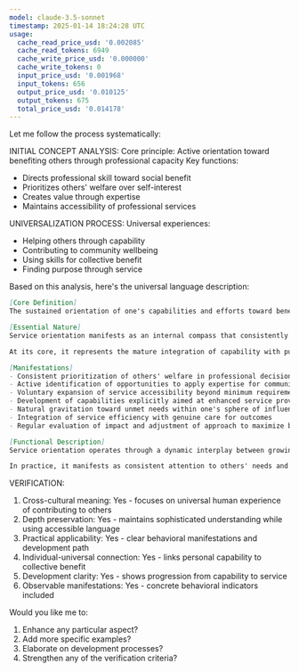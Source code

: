 ```yaml
---
model: claude-3.5-sonnet
timestamp: 2025-01-14 18:24:28 UTC
usage:
  cache_read_price_usd: '0.002085'
  cache_read_tokens: 6949
  cache_write_price_usd: '0.000000'
  cache_write_tokens: 0
  input_price_usd: '0.001968'
  input_tokens: 656
  output_price_usd: '0.010125'
  output_tokens: 675
  total_price_usd: '0.014178'
---
```


Let me follow the process systematically:

INITIAL CONCEPT ANALYSIS:
Core principle: Active orientation toward benefiting others through professional capacity
Key functions: 
- Directs professional skill toward social benefit
- Prioritizes others' welfare over self-interest
- Creates value through expertise
- Maintains accessibility of professional services

UNIVERSALIZATION PROCESS:
Universal experiences:
- Helping others through capability
- Contributing to community wellbeing
- Using skills for collective benefit
- Finding purpose through service

Based on this analysis, here's the universal language description:

```markdown
[Core Definition]
The sustained orientation of one's capabilities and efforts toward benefiting others, characterized by the intentional use of knowledge, skills, and position to create value for individuals and society while subordinating personal gain to service effectiveness.

[Essential Nature]
Service orientation manifests as an internal compass that consistently directs personal capabilities toward social benefit. It transcends mere professional duty, emerging as a fundamental way of relating to others through one's work and abilities. This orientation transforms technical expertise and professional power from potential sources of personal advantage into instruments of collective wellbeing.

At its core, it represents the mature integration of capability with purpose, where increasing mastery leads naturally to expanding service rather than accumulating advantage. This quality develops through progressive recognition of interconnection and the inherent satisfaction found in meaningful contribution.

[Manifestations]
- Consistent prioritization of others' welfare in professional decisions
- Active identification of opportunities to apply expertise for community benefit
- Voluntary expansion of service accessibility beyond minimum requirements
- Development of capabilities explicitly aimed at enhanced service provision
- Natural gravitation toward unmet needs within one's sphere of influence
- Integration of service efficiency with genuine care for outcomes
- Regular evaluation of impact and adjustment of approach to maximize benefit

[Functional Description]
Service orientation operates through a dynamic interplay between growing capability and expanding contribution. As expertise develops, it naturally seeks expression through service rather than advantage, creating a self-reinforcing cycle where service experience enhances capability while capability enhances service potential. This quality actively transforms professional relationships from transactional exchanges into opportunities for meaningful contribution.

In practice, it manifests as consistent attention to others' needs and continuous refinement of service effectiveness. It shapes decision-making by automatically considering impact on others, guides professional development toward enhanced service capability, and generates satisfaction through successful contribution rather than personal gain. This orientation naturally builds trust and strengthens professional relationships while creating sustainable value for society.
```

VERIFICATION:
1. Cross-cultural meaning: Yes - focuses on universal human experience of contributing to others
2. Depth preservation: Yes - maintains sophisticated understanding while using accessible language
3. Practical applicability: Yes - clear behavioral manifestations and development path
4. Individual-universal connection: Yes - links personal capability to collective benefit
5. Development clarity: Yes - shows progression from capability to service
6. Observable manifestations: Yes - concrete behavioral indicators included

Would you like me to:
1. Enhance any particular aspect?
2. Add more specific examples?
3. Elaborate on development processes?
4. Strengthen any of the verification criteria?